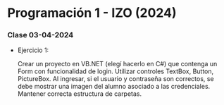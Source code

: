 # Programación 1 - IZO (2024)

### Clase 03-04-2024

-   Ejercicio 1:

    Crear un proyecto en VB.NET (elegí hacerlo en C#) que contenga un Form con funcionalidad de login. Utilizar
    controles TextBox, Button, PictureBox. Al ingresar, si el usuario y contraseña son correctos, se debe mostrar una
    imagen del alumno asociado a las credenciales. Mantener correcta estructura de carpetas.
